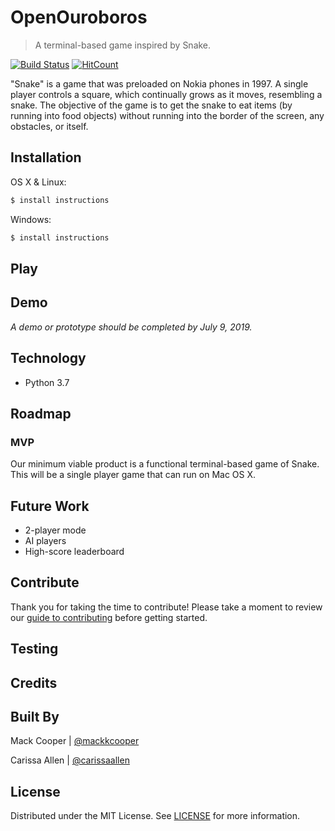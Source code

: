 # OpenOuroboros
> A terminal-based game inspired by Snake.

[![Build Status](https://travis-ci.com/terminal-based-games/ouroboros.svg?branch=master)](https://travis-ci.com/terminal-based-games/ouroboros)
[![HitCount](http://hits.dwyl.com/terminal-based-games/ouroboros.svg)](http://hits.dwyl.com/terminal-based-games/ouroboros)

"Snake" is a game that was preloaded on Nokia phones in 1997. A single player controls a square, which continually grows as it moves, resembling a snake. The objective of the game is to get the snake to eat items (by running into food objects) without running into the border of the screen, any obstacles, or itself. 

## Installation

OS X & Linux:
```sh
$ install instructions
```

Windows:
```sh
$ install instructions
```

## Play

## Demo
_A demo or prototype should be completed by July 9, 2019._

## Technology

* Python 3.7

## Roadmap 

### MVP
Our minimum viable product is a functional terminal-based game of Snake. This will be a single player game that can run on Mac OS X.

## Future Work
* 2-player mode
* AI players
* High-score leaderboard

## Contribute

Thank you for taking the time to contribute! Please take a moment to review our [guide to contributing](/CONTRIBUTING.md) before getting started. 

## Testing

## Credits

## Built By

Mack Cooper | [@mackkcooper](https://github.com/mackkcooper)

Carissa Allen | [@carissaallen](https://github.com/carissaallen)

## License
Distributed under the MIT License. See [LICENSE](/LICENSE) for more information.
